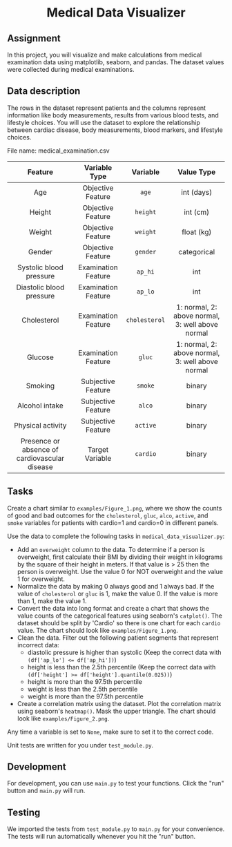 <h1 align="center"><string>Medical Data Visualizer</string></h1>

## **Assignment**

In this project, you will visualize and make calculations from medical examination data using matplotlib, seaborn, and pandas. The dataset values were collected during medical examinations.

## **Data description**

The rows in the dataset represent patients and the columns represent information like body measurements, results from various blood tests, and lifestyle choices. You will use the dataset to explore the relationship between cardiac disease, body measurements, blood markers, and lifestyle choices.

File name: medical_examination.csv

| Feature | Variable Type |	Variable | Value Type |
| :-------: | :-------------: | :--------------: | :----: |
| Age | Objective Feature | <code>age</code> | int (days) | 
| Height | Objective Feature | <code>height</code> |	int (cm) |
| Weight | Objective Feature | <code>weight</code> | float (kg) |
| Gender | Objective Feature | <code>gender</code> | categorical | code |
| Systolic blood pressure | Examination Feature | <code>ap_hi</code>	| int |
| Diastolic blood pressure	| Examination Feature | <code>ap_lo</code> | int |
| Cholesterol | Examination Feature | <code>cholesterol</code> | 1: normal, 2: above normal, 3: well above normal |
| Glucose | Examination Feature	| <code>gluc</code> | 1: normal, 2: above normal, 3: well above normal |
| Smoking | Subjective Feature | <code>smoke</code> | binary |
| Alcohol intake | Subjective Feature | <code>alco</code> | binary |
| Physical activity | Subjective Feature | <code>active</code> | binary |
Presence or absence of cardiovascular disease | Target Variable | <code>cardio</code> | binary |

## **Tasks**

Create a chart similar to <code>examples/Figure_1.png</code>, where we show the counts of good and bad outcomes for the <code>cholesterol</code>, <code>gluc</code>, <code>alco</code>, <code>active</code>, and <code>smoke</code> variables for patients with cardio=1 and cardio=0 in different panels.

Use the data to complete the following tasks in <code>medical_data_visualizer.py</code>:

- Add an <code>overweight</code> column to the data. To determine if a person is overweight, first calculate their BMI by dividing their weight in kilograms by the square of their height in meters. If that value is > 25 then the person is overweight. Use the value 0 for NOT overweight and the value 1 for overweight.
- Normalize the data by making 0 always good and 1 always bad. If the value of <code>cholesterol</code> or <code>gluc</code> is 1, make the value 0. If the value is more than 1, make the value 1.
- Convert the data into long format and create a chart that shows the value counts of the categorical features using seaborn's <code>catplot()</code>. The dataset should be split by 'Cardio' so there is one chart for each <code>cardio</code> value. The chart should look like <code>examples/Figure_1.png</code>.
- Clean the data. Filter out the following patient segments that represent incorrect data:
    - diastolic pressure is higher than systolic (Keep the correct data with <code>(df['ap_lo'] <= df['ap_hi'])</code>)
    - height is less than the 2.5th percentile (Keep the correct data with <code>(df['height'] >= df['height'].quantile(0.025))</code>)
    - height is more than the 97.5th percentile
    - weight is less than the 2.5th percentile
    - weight is more than the 97.5th percentile
- Create a correlation matrix using the dataset. Plot the correlation matrix using seaborn's <code>heatmap()</code>. Mask the upper triangle. The chart should look like <code>examples/Figure_2.png</code>.

Any time a variable is set to <code>None</code>, make sure to set it to the correct code.

Unit tests are written for you under <code>test_module.py</code>.

## **Development**

For development, you can use <code>main.py</code> to test your functions. Click the "run" button and <code>main.py</code> will run.

## **Testing**

We imported the tests from <code>test_module.py</code> to <code>main.py</code> for your convenience. The tests will run automatically whenever you hit the "run" button.